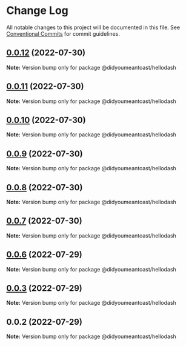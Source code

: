 # Change Log

All notable changes to this project will be documented in this file.
See [Conventional Commits](https://conventionalcommits.org) for commit guidelines.

## [0.0.12](https://github.com/jmanke/dash/compare/@didyoumeantoast/hellodash@0.0.11...@didyoumeantoast/hellodash@0.0.12) (2022-07-30)

**Note:** Version bump only for package @didyoumeantoast/hellodash





## [0.0.11](https://github.com/jmanke/dash/compare/@didyoumeantoast/hellodash@0.0.10...@didyoumeantoast/hellodash@0.0.11) (2022-07-30)

**Note:** Version bump only for package @didyoumeantoast/hellodash





## [0.0.10](https://github.com/jmanke/dash/compare/@didyoumeantoast/hellodash@0.0.9...@didyoumeantoast/hellodash@0.0.10) (2022-07-30)

**Note:** Version bump only for package @didyoumeantoast/hellodash





## [0.0.9](https://github.com/jmanke/dash/compare/@didyoumeantoast/hellodash@0.0.8...@didyoumeantoast/hellodash@0.0.9) (2022-07-30)

**Note:** Version bump only for package @didyoumeantoast/hellodash





## [0.0.8](https://github.com/jmanke/dash/compare/@didyoumeantoast/hellodash@0.0.7...@didyoumeantoast/hellodash@0.0.8) (2022-07-30)

**Note:** Version bump only for package @didyoumeantoast/hellodash





## [0.0.7](https://github.com/jmanke/dash/compare/@didyoumeantoast/hellodash@0.0.6...@didyoumeantoast/hellodash@0.0.7) (2022-07-30)

**Note:** Version bump only for package @didyoumeantoast/hellodash





## [0.0.6](https://github.com/jmanke/dash/compare/@didyoumeantoast/hellodash@0.0.5...@didyoumeantoast/hellodash@0.0.6) (2022-07-29)

**Note:** Version bump only for package @didyoumeantoast/hellodash





## [0.0.3](https://github.com/jmanke/dash/compare/@didyoumeantoast/hellodash@0.0.2...@didyoumeantoast/hellodash@0.0.3) (2022-07-29)

**Note:** Version bump only for package @didyoumeantoast/hellodash





## 0.0.2 (2022-07-29)

**Note:** Version bump only for package @didyoumeantoast/hellodash
